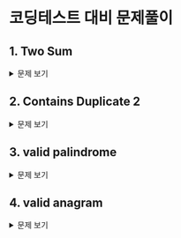 # 코딩테스트 대비 문제풀이

## 1. Two Sum

<details>
  <summary>문제 보기</summary>

**문제 설명**

정수 배열 nums와 정수 target이 주어질 때, 합이 target이 되는 두 숫자의 인덱스를 반환하세요.

- 각 입력에는 정확히 하나의 답이 있다고 가정할 수 있습니다.
- 동일한 요소를 두 번 사용할 수 없습니다.

답은 어떤 순서로든 반환해도 괜찮습니다.

**입출력 예**

Example 1:

Input: nums = [2,7,11,15], target = 9

Output: [0,1]

Explanation: Because nums[0] + nums[1] == 9, we return [0, 1].

Example 2:

Input: nums = [3,2,4], target = 6

Output: [1,2]

Example 3:

Input: nums = [3,3], target = 6

Output: [0,1]

**제한사항**

- `2 <= nums.length <= 104`
- `-109 <= nums[i] <= 109`
- `-109 <= target <= 109`
- Only one valid answer exists.

**풀이**

1. 브루트 포스로 계산 - 모든 조합을 (시간 복잡도: O(N^2))
2. 투 포인터로 계산 - 정렬 후 양 끝에서 시작 (시간 복잡도: O(NlogN))
3. 해시 테이블로 계산 - 값을 저장하고 탐색 (시간 복잡도: O(N))

```javascript
// 브루트 포스로 계산 - 내 풀이
function twoSum(nums, target) {
  for (let i = 0; i < nums.length; i++) {
    for (let j = i + 1; j < nums.length; j++) {
      if (nums[i] + nums[j] === target) {
        return [i, j];
      }
    }
  }
}

// 투 포인터로 계산
function twoSum(nums, target) {
  // 원래 배열의 인덱스를 함께 저장
  const indexedNums = nums.map((num, index) => ({ value: num, index }));

  // 값 기준으로 정렬
  indexedNums.sort((a, b) => a.value - b.value);

  let left = 0;
  let right = indexedNums.length - 1;

  while (left < right) {
    const sum = indexedNums[left].value + indexedNums[right].value;

    if (sum === target) {
      return [indexedNums[left].index, indexedNums[right].index];
    } else if (sum < target) {
      left++;
    } else {
      right--;
    }
  }

  return [];
}

// 해시 테이블로 계산
function twoSum(nums, target) {
  const map = new Map();

  for (let i = 0; i < nums.length; i++) {
    const complement = target - nums[i];
    if (map.has(complement)) {
      return [map.get(complement), i];
    }
    map.set(nums[i], i);
  }
}
```

</details>

## 2. Contains Duplicate 2

<details>
  <summary>문제 보기</summary>

**문제 설명**

`정수 배열 nums와 정수 k가 주어질 때, 배열에서 두 개의 서로 다른 인덱스 i와 j가 존재하여 nums[i] == nums[j]이고, abs(i - j) <= k를 만족하면 true를 반환하세요.`

여기서 abs는 절대값을 의미합니다.

**입출력 예**

Example 1:

Input: nums = [1,2,3,1], k = 3

Output: true

Example 2:

Input: nums = [1,0,1,1], k = 1

Output: true

Example 3:

Input: nums = [1,2,3,1,2,3], k = 2

Output: false

**제한사항**

- `1 <= nums.length <= 105`
- `-109 <= nums[i] <= 109`
- `0 <= k <= 105`

**풀이**

1. 브루트 포스로 계산 - 모든 조합을 (시간 복잡도: O(N^2))
2. 해시 테이블로 계산 - 값을 저장하고 탐색 (시간 복잡도: O(N))

```javascript
// 브루트 포스로 계산 - 내 풀이
function containsNearbyDuplicate(nums, k) {
  for (let i = 0; i < nums.length; i++) {
    for (let j = i + 1; j < nums.length; j++) {
      if (nums[i] === nums[j] && Math.abs(i - j) <= k) {
        return true;
      }
    }
  }

  return false;
}

// 해시 테이블로 계산
function containsNearbyDuplicate(nums, k) {
  const map = new Map();

  for (let i = 0; i < nums.length; i++) {
    if (map.has(nums[i]) && Math.abs(map.get(nums[i]) - i) <= k) {
      return true;
    }
    map.set(nums[i], i);
  }

  return false;
}

// 해시 테이블 + 슬라이딩 윈도우로 계산
function containsNearbyDuplicate(nums, k) {
  const map = new Map();

  for (let i = 0; i < nums.length; i++) {
    if (map.has(nums[i])) return true;
    map.set(nums[i], i);

    if (map.size > k) {
      map.delete(nums[i - k]);
    }
  }

  return false;
}
```

</details>

## 3. valid palindrome

<details>
  <summary>문제 보기</summary>

**문제 설명**

문자열이 대소문자를 구분하지 않고, 알파벳과 숫자 외의 모든 문자를 제거한 후 앞에서 읽으나 뒤에서 읽으나 동일하다면, 해당 문자열은 **회문(palindrome)**입니다.

알파벳과 숫자는 영문자와 숫자를 포함합니다.

문자열 s가 주어질 때, 주어진 문자열이 회문이면 true, 아니면 false를 반환하세요.

**입출력 예**

Example 1:

Input: s = "A man, a plan, a canal: Panama"

Output: true

Explanation: "amanaplanacanalpanama" is a palindrome.

Example 2:

Input: s = "race a car"

Output: false

Explanation: "raceacar" is not a palindrome.

Example 3:

Input: s = " "

Output: true

Explanation: s is an empty string "" after removing
non-alphanumeric characters.
Since an empty string reads the same forward and backward, it is a palindrome.

**제한사항**

- `1 <= s.length <= 2 * 105`
- `s consists only of printable ASCII characters.`

**풀이**

1. 브루트 포스로 계산 - 문자열을 정제하고 비교 (시간 복잡도: O(N))
2. 투 포인터로 계산 - 문자열을 정제하고 양 끝에서 시작 (시간 복잡도: O(N))

```javascript
// 브루트 포스로 계산
function isPalindrome(s) {
  const refined = s.replace(/[^a-zA-Z0-9]/g, "").toLowerCase();
  return refined === refined.split("").reverse().join("");
}

// 투 포인터로 계산 - 내 풀이
function isPalindrome(s) {
  const refined = s.replace(/[^a-zA-Z0-9]/g, "").toLowerCase();
  let left = 0;
  let right = refined.length - 1;

  while (left < right) {
    if (refined[left] !== refined[right]) {
      return false;
    }
    left++;
    right--;
  }

  return true;
}
```

</details>

## 4. valid anagram

<details>
  <summary>문제 보기</summary>

**문제 설명**

두 문자열 s와 t가 주어질 때, t가 s의 애너그램인지 확인하세요.

애너그램이란, 문자를 재배열하여 다른 뜻을 가진 단어로 바꾸는 것을 의미합니다.

**입출력 예**

Example 1:

Input: s = "anagram", t = "nagaram"

Output: true

Example 2:

Input: s = "rat", t = "car"

Output: false

**제한사항**

- `1 <= s.length, t.length <= 5 * 104`
- `s and t consist of lowercase English letters.`

**풀이**

1. 브루트 포스로 계산 - 문자열을 정렬하고 비교 (시간 복잡도: O(NlogN))
2. 해시 테이블로 계산 - 문자열을 저장하고 탐색 (시간 복잡도: O(N))

```javascript
// 브루트 포스로 계산 - 내 풀이
위의 코드를 가독성을 높이기 위해 아래와 같이 수정
function isAnagram(s, t) {
  const sortedS = s.split("").sort().join("");
  const sortedT = t.split("").sort().join("");
  return sortedS === sortedT;

}

// 해시 테이블로 계산
function isAnagram(s, t) {
  if (s.length !== t.length) return false;

  const map = new Map();

  for (let i = 0; i < s.length; i++) {
    map.set(s[i], (map.get(s[i]) || 0) + 1);
    map.set(t[i], (map.get(t[i]) || 0) - 1);
  }

  for (const value of map.values()) {
    if (value !== 0) return false;
  }

  return true;
}
```

</details>
